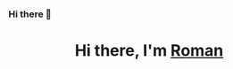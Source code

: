 ### Hi there 👋

<h1 align="center">Hi there, I'm <a href="https://daniilshat.ru/" target="_blank">Roman</a> 
